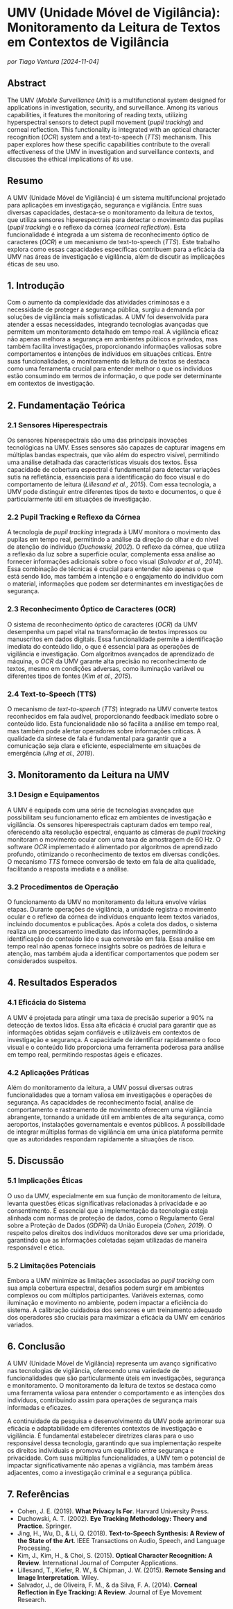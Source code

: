 # UMV (Unidade Móvel de Vigilância): Monitoramento da Leitura de Textos em Contextos de Vigilância

_por Tiago Ventura [2024-11-04]_

## Abstract

The UMV (_Mobile Surveillance Unit_) is a multifunctional system designed for applications in investigation, security, and surveillance. Among its various capabilities, it features the monitoring of reading texts, utilizing hyperspectral sensors to detect pupil movement (_pupil tracking_) and corneal reflection. This functionality is integrated with an optical character recognition (_OCR_) system and a text-to-speech (_TTS_) mechanism. This paper explores how these specific capabilities contribute to the overall effectiveness of the UMV in investigation and surveillance contexts, and discusses the ethical implications of its use.

## Resumo

A UMV (Unidade Móvel de Vigilância) é um sistema multifuncional projetado para aplicações em investigação, segurança e vigilância. Entre suas diversas capacidades, destaca-se o monitoramento da leitura de textos, que utiliza sensores hiperespectrais para detectar o movimento das pupilas (_pupil tracking_) e o reflexo da córnea (_corneal reflection_). Esta funcionalidade é integrada a um sistema de reconhecimento óptico de caracteres (_OCR_) e um mecanismo de text-to-speech (_TTS_). Este trabalho explora como essas capacidades específicas contribuem para a eficácia da UMV nas áreas de investigação e vigilância, além de discutir as implicações éticas de seu uso.

## 1. Introdução

Com o aumento da complexidade das atividades criminosas e a necessidade de proteger a segurança pública, surgiu a demanda por soluções de vigilância mais sofisticadas. A UMV foi desenvolvida para atender a essas necessidades, integrando tecnologias avançadas que permitem um monitoramento detalhado em tempo real. A vigilância eficaz não apenas melhora a segurança em ambientes públicos e privados, mas também facilita investigações, proporcionando informações valiosas sobre comportamentos e intenções de indivíduos em situações críticas. Entre suas funcionalidades, o monitoramento da leitura de textos se destaca como uma ferramenta crucial para entender melhor o que os indivíduos estão consumindo em termos de informação, o que pode ser determinante em contextos de investigação.

## 2. Fundamentação Teórica

### 2.1 Sensores Hiperespectrais

Os sensores hiperespectrais são uma das principais inovações tecnológicas na UMV. Esses sensores são capazes de capturar imagens em múltiplas bandas espectrais, que vão além do espectro visível, permitindo uma análise detalhada das características visuais dos textos. Essa capacidade de cobertura espectral é fundamental para detectar variações sutis na refletância, essenciais para a identificação do foco visual e do comportamento de leitura (_Lillesand et al., 2015_). Com essa tecnologia, a UMV pode distinguir entre diferentes tipos de texto e documentos, o que é particularmente útil em situações de investigação.

### 2.2 Pupil Tracking e Reflexo da Córnea

A tecnologia de _pupil tracking_ integrada à UMV monitora o movimento das pupilas em tempo real, permitindo a análise da direção do olhar e do nível de atenção do indivíduo (_Duchowski, 2002_). O reflexo da córnea, que utiliza a reflexão da luz sobre a superfície ocular, complementa essa análise ao fornecer informações adicionais sobre o foco visual (_Salvador et al., 2014_). Essa combinação de técnicas é crucial para entender não apenas o que está sendo lido, mas também a intenção e o engajamento do indivíduo com o material, informações que podem ser determinantes em investigações de segurança.

### 2.3 Reconhecimento Óptico de Caracteres (OCR)

O sistema de reconhecimento óptico de caracteres (_OCR_) da UMV desempenha um papel vital na transformação de textos impressos ou manuscritos em dados digitais. Essa funcionalidade permite a identificação imediata do conteúdo lido, o que é essencial para as operações de vigilância e investigação. Com algoritmos avançados de aprendizado de máquina, o _OCR_ da UMV garante alta precisão no reconhecimento de textos, mesmo em condições adversas, como iluminação variável ou diferentes tipos de fontes (_Kim et al., 2015_).

### 2.4 Text-to-Speech (TTS)

O mecanismo de _text-to-speech_ (_TTS_) integrado na UMV converte textos reconhecidos em fala audível, proporcionando feedback imediato sobre o conteúdo lido. Esta funcionalidade não só facilita a análise em tempo real, mas também pode alertar operadores sobre informações críticas. A qualidade da síntese de fala é fundamental para garantir que a comunicação seja clara e eficiente, especialmente em situações de emergência (_Jing et al., 2018_).

## 3. Monitoramento da Leitura na UMV

### 3.1 Design e Equipamentos

A UMV é equipada com uma série de tecnologias avançadas que possibilitam seu funcionamento eficaz em ambientes de investigação e vigilância. Os sensores hiperespectrais capturam dados em tempo real, oferecendo alta resolução espectral, enquanto as câmeras de _pupil tracking_ monitoram o movimento ocular com uma taxa de amostragem de 60 Hz. O software _OCR_ implementado é alimentado por algoritmos de aprendizado profundo, otimizando o reconhecimento de textos em diversas condições. O mecanismo _TTS_ fornece conversão de texto em fala de alta qualidade, facilitando a resposta imediata e a análise.

### 3.2 Procedimentos de Operação

O funcionamento da UMV no monitoramento da leitura envolve várias etapas. Durante operações de vigilância, a unidade registra o movimento ocular e o reflexo da córnea de indivíduos enquanto leem textos variados, incluindo documentos e publicações. Após a coleta dos dados, o sistema realiza um processamento imediato das informações, permitindo a identificação do conteúdo lido e sua conversão em fala. Essa análise em tempo real não apenas fornece insights sobre os padrões de leitura e atenção, mas também ajuda a identificar comportamentos que podem ser considerados suspeitos.

## 4. Resultados Esperados

### 4.1 Eficácia do Sistema

A UMV é projetada para atingir uma taxa de precisão superior a 90% na detecção de textos lidos. Essa alta eficácia é crucial para garantir que as informações obtidas sejam confiáveis e utilizáveis em contextos de investigação e segurança. A capacidade de identificar rapidamente o foco visual e o conteúdo lido proporciona uma ferramenta poderosa para análise em tempo real, permitindo respostas ágeis e eficazes.

### 4.2 Aplicações Práticas

Além do monitoramento da leitura, a UMV possui diversas outras funcionalidades que a tornam valiosa em investigações e operações de segurança. As capacidades de reconhecimento facial, análise de comportamento e rastreamento de movimento oferecem uma vigilância abrangente, tornando a unidade útil em ambientes de alta segurança, como aeroportos, instalações governamentais e eventos públicos. A possibilidade de integrar múltiplas formas de vigilância em uma única plataforma permite que as autoridades respondam rapidamente a situações de risco.

## 5. Discussão

### 5.1 Implicações Éticas

O uso da UMV, especialmente em sua função de monitoramento de leitura, levanta questões éticas significativas relacionadas à privacidade e ao consentimento. É essencial que a implementação da tecnologia esteja alinhada com normas de proteção de dados, como o Regulamento Geral sobre a Proteção de Dados (_GDPR_) da União Europeia (_Cohen, 2019_). O respeito pelos direitos dos indivíduos monitorados deve ser uma prioridade, garantindo que as informações coletadas sejam utilizadas de maneira responsável e ética.

### 5.2 Limitações Potenciais

Embora a UMV minimize as limitações associadas ao _pupil tracking_ com sua ampla cobertura espectral, desafios podem surgir em ambientes complexos ou com múltiplos participantes. Variáveis externas, como iluminação e movimento no ambiente, podem impactar a eficiência do sistema. A calibração cuidadosa dos sensores e um treinamento adequado dos operadores são cruciais para maximizar a eficácia da UMV em cenários variados.

## 6. Conclusão

A UMV (Unidade Móvel de Vigilância) representa um avanço significativo nas tecnologias de vigilância, oferecendo uma variedade de funcionalidades que são particularmente úteis em investigações, segurança e monitoramento. O monitoramento da leitura de textos se destaca como uma ferramenta valiosa para entender o comportamento e as intenções dos indivíduos, contribuindo assim para operações de segurança mais informadas e eficazes.

A continuidade da pesquisa e desenvolvimento da UMV pode aprimorar sua eficácia e adaptabilidade em diferentes contextos de investigação e vigilância. É fundamental estabelecer diretrizes claras para o uso responsável dessa tecnologia, garantindo que sua implementação respeite os direitos individuais e promova um equilíbrio entre segurança e privacidade. Com suas múltiplas funcionalidades, a UMV tem o potencial de impactar significativamente não apenas a vigilância, mas também áreas adjacentes, como a investigação criminal e a segurança pública.

## 7. Referências

-   Cohen, J. E. (2019). **What Privacy Is For**. Harvard University Press.
-   Duchowski, A. T. (2002). **Eye Tracking Methodology: Theory and Practice**. Springer.
-   Jing, H., Wu, D., & Li, Q. (2018). **Text-to-Speech Synthesis: A Review of the State of the Art**. IEEE Transactions on Audio, Speech, and Language Processing.
-   Kim, J., Kim, H., & Choi, S. (2015). **Optical Character Recognition: A Review**. International Journal of Computer Applications.
-   Lillesand, T., Kiefer, R. W., & Chipman, J. W. (2015). **Remote Sensing and Image Interpretation**. Wiley.
-   Salvador, J., de Oliveira, F. M., & da Silva, F. A. (2014). **Corneal Reflection in Eye Tracking: A Review**. Journal of Eye Movement Research.
